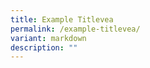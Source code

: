 ```yaml
---
title: Example Titlevea
permalink: /example-titlevea/
variant: markdown
description: ""
---
```

```

```